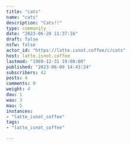 ```yaml
---
title: "cats" 
name: "cats"
description: "Cats!!"
type: community
date: "2023-06-20 11:37:16"
draft: false
nsfw: false
actor_id: "https://latte.isnot.coffee/c/cats"
host: latte.isnot.coffee
lastmod: "1969-12-31 19:00:00"
published: "2023-06-09 14:43:24"
subscribers: 42
posts: 4
comments: 0
weight: 4
dau: 1
wau: 3
mau: 5
instances:
- "latte_isnot_coffee"
tags: 
- "latte_isnot_coffee"

---
```

